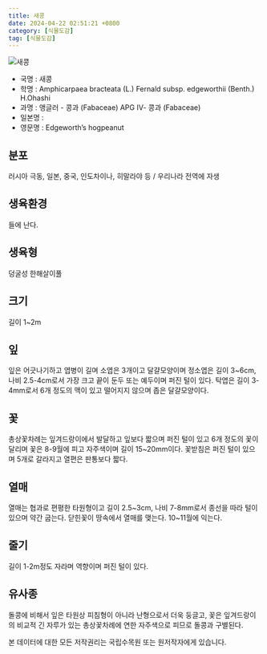 ```yaml
---
title: 새콩
date: 2024-04-22 02:51:21 +0800
category: [식물도감]
tag: [식물도감]
---
```




![새콩](/fileUpload/plants/basic/Leguminosae/Amphicarpaea/12234/1_th2.JPG)
- 국명 : 새콩
- 학명 : Amphicarpaea bracteata (L.) Fernald subsp. edgeworthii (Benth.) H.Ohashi
- 과명 : 앵글러 - 콩과 (Fabaceae) APG Ⅳ- 콩과 (Fabaceae)
- 일본명 : 
- 영문명 : Edgeworth’s hogpeanut


## 분포
러시아 극동, 일본, 중국, 인도차이나, 히말라야 등 / 우리나라 전역에 자생
## 생육환경
들에 난다.
## 생육형
덩굴성 한해살이풀 
## 크기
길이 1~2m
## 잎
잎은 어긋나기하고 엽병이 길며 소엽은 3개이고 달걀모양이며 정소엽은 길이 3~6cm, 나비 2.5-4cm로서 가장 크고 끝이 둔두 또는 예두이며 퍼진 털이 있다. 탁엽은 길이 3-4mm로서 6개 정도의 맥이 있고 떨어지지 않으며 좁은 달걀모양이다.
## 꽃
총상꽃차례는 잎겨드랑이에서 발달하고 잎보다 짧으며 퍼진 털이 있고 6개 정도의 꽃이 달리며 꽃은 8-9월에 피고 자주색이며 길이 15~20mm이다. 꽃받침은 퍼진 털이 있으며 5개로 갈라지고 열편은 판통보다 짧다.
## 열매
열매는 협과로 편평한 타원형이고 길이 2.5~3cm, 나비 7-8mm로서 종선을 따라 털이 있으며 약간 굽는다. 닫힌꽃이 땅속에서 열매를 맺는다. 10~11월에 익는다. 
## 줄기
길이 1-2m정도 자라며 역향이며 퍼진 털이 있다.
## 유사종
돌콩에 비해서 잎은 타원상 피침형이 아니라 난형으로서 더욱 둥글고, 꽃은 잎겨드랑이의 비교적 긴 자루가 있는 총상꽃차례에 연한 자주색으로 피므로 돌콩과 구별된다.






본 데이터에 대한 모든 저작권리는 국립수목원 또는 원저작자에게 있습니다.
